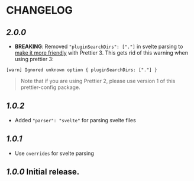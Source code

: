 # CHANGELOG

## _2.0.0_

-   **BREAKING**: Removed `"pluginSearchDirs": ["."]` in svelte parsing to [make it more friendly](https://github.com/sveltejs/prettier-plugin-svelte?tab=readme-ov-file#setup) with Prettier 3. This gets rid of this warning when using prettier 3:

```
[warn] Ignored unknown option { pluginSearchDirs: ["."] }
```

> Note that if you are using Prettier 2, please use version 1 of this prettier-config package.

## _1.0.2_

-   Added `"parser": "svelte"` for parsing svelte files

## _1.0.1_

-   Use `overrides` for svelte parsing

## _1.0.0_ Initial release.
